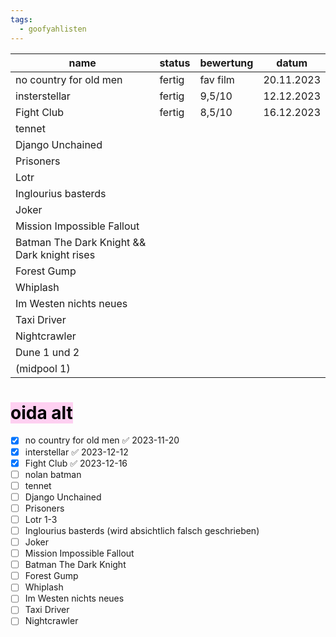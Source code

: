 ```yaml
---
tags:
  - goofyahlisten
---
```


| name                       | status | bewertung | datum      |
| -------------------------- | ------ | --------- | ---------- |
| no country for old men     | fertig | fav film  | 20.11.2023 |
| insterstellar              | fertig | 9,5/10    | 12.12.2023 |
| Fight Club                 | fertig | 8,5/10    | 16.12.2023 |
| tennet                     |        |           |            |
| Django Unchained           |        |           |            |
| Prisoners                  |        |           |            |
| Lotr                       |        |           |            |
| Inglourius basterds        |        |           |            |
| Joker                      |        |           |            |
| Mission Impossible Fallout |        |           |            |
| Batman The Dark Knight && Dark knight rises     |        |           |            |
| Forest Gump                |        |           |            |
| Whiplash                   |        |           |            |
| Im Westen nichts neues     |        |           |            |
| Taxi Driver                |        |           |            |
| Nightcrawler               |        |           |            |
| Dune 1 und 2               |        |           |            |
| (midpool 1)           |        |           |            |

# <mark style="background: #FFB8EBA6;">oida alt</mark>

- [x] no country for old men ✅ 2023-11-20
- [x] interstellar ✅ 2023-12-12
- [x] Fight Club ✅ 2023-12-16
- [ ] nolan batman
- [ ] tennet
- [ ] Django Unchained 
- [ ] Prisoners 
- [ ] Lotr 1-3
- [ ] Inglourius basterds (wird absichtlich falsch geschrieben)
- [ ] Joker
- [ ] Mission Impossible Fallout
- [ ] Batman The Dark Knight
- [ ] Forest Gump
- [ ] Whiplash 
- [ ] Im Westen nichts neues
- [ ] Taxi Driver 
- [ ] Nightcrawler
